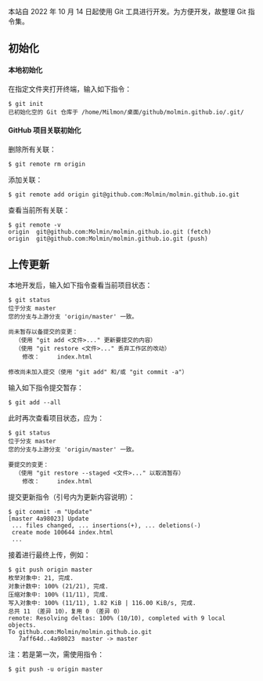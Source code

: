 本站自 2022 年 10 月 14 日起使用 Git 工具进行开发。为方便开发，故整理 Git 指令集。

## 初始化

#### 本地初始化

在指定文件夹打开终端，输入如下指令：

```
$ git init
已初始化空的 Git 仓库于 /home/Milmon/桌面/github/molmin.github.io/.git/
```

#### GitHub 项目关联初始化

删除所有关联：

```
$ git remote rm origin
```

添加关联：

```
$ git remote add origin git@github.com:Molmin/molmin.github.io.git
```

查看当前所有关联：

```
$ git remote -v
origin	git@github.com:Molmin/molmin.github.io.git (fetch)
origin	git@github.com:Molmin/molmin.github.io.git (push)
```

## 上传更新

本地开发后，输入如下指令查看当前项目状态：

```
$ git status
位于分支 master
您的分支与上游分支 'origin/master' 一致。

尚未暂存以备提交的变更：
  （使用 "git add <文件>..." 更新要提交的内容）
  （使用 "git restore <文件>..." 丢弃工作区的改动）
	修改：     index.html

修改尚未加入提交（使用 "git add" 和/或 "git commit -a"）
```

输入如下指令提交暂存：

```
$ git add --all
```

此时再次查看项目状态，应为：

```
$ git status
位于分支 master
您的分支与上游分支 'origin/master' 一致。

要提交的变更：
  （使用 "git restore --staged <文件>..." 以取消暂存）
	修改：     index.html
```

提交更新指令（引号内为更新内容说明）：

```
$ git commit -m "Update"
[master 4a98023] Update
 ... files changed, ... insertions(+), ... deletions(-)
 create mode 100644 index.html
 ...
```

接着进行最终上传，例如：

```
$ git push origin master
枚举对象中: 21, 完成.
对象计数中: 100% (21/21), 完成.
压缩对象中: 100% (11/11), 完成.
写入对象中: 100% (11/11), 1.82 KiB | 116.00 KiB/s, 完成.
总共 11 （差异 10），复用 0 （差异 0）
remote: Resolving deltas: 100% (10/10), completed with 9 local objects.
To github.com:Molmin/molmin.github.io.git
   7aff64d..4a98023  master -> master
```

注：若是第一次，需使用指令：

```
$ git push -u origin master
```
